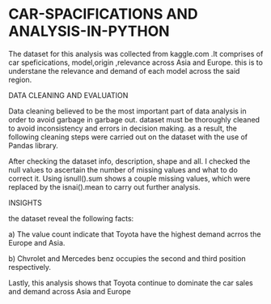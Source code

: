 # CAR-SPACIFICATIONS AND ANALYSIS-IN-PYTHON
The dataset for this analysis was collected from kaggle.com .It comprises of car speficications, model,origin ,relevance across Asia and Europe. this is to understane the relevance and demand of each model across the  said region.


DATA CLEANING AND EVALUATION  

Data cleaning believed to be the most important part of data analysis in order to avoid garbage in garbage out. dataset must be thoroughly cleaned to avoid inconsistency and errors in decision making. as a result, the following cleaning steps were carried out on the dataset with the use of Pandas library.

After checking the dataset info, description, shape and all. I checked the null values to ascertain the number of missing values and what to do correct it. Using isnull().sum shows a couple missing values, which were replaced by the isnai().mean to carry out further analysis.

INSIGHTS


the dataset reveal the following facts:

a) The value count indicate that Toyota have the highest demand acrros the Europe and Asia.


b) Chvrolet and Mercedes benz occupies the second and third position respectively.


Lastly, this analysis shows that Toyota continue to dominate the car sales and demand across Asia and Europe
